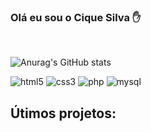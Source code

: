 ### Olá eu sou o Cique Silva ✋
<br>

![Anurag's GitHub stats](https://github-readme-stats.vercel.app/api?username=dark011caique&show_icons=true&theme=radical)



<div style="display:inline_block">
    <img aling="center" alt="html5" src="https://img.shields.io/badge/HTML5-E34F26?style=for-the-badge&logo=html5&logoColor=white"> 
    <img aling="center" alt="css3" src="https://img.shields.io/badge/CSS3-1572B6?style=for-the-badge&logo=css3&logoColor=white"> 
    <img aling="center" alt="php" src="https://img.shields.io/badge/PHP-777BB4?style=for-the-badge&logo=php&logoColor=white"> 
    <img aling="center" alt="mysql" src="https://img.shields.io/badge/MySQL-00000F?style=for-the-badge&logo=mysql&logoColor=white"> 
</div>

## Útimos projetos:

